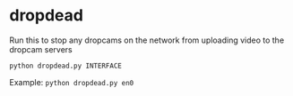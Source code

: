 # dropdead
Run this to stop any dropcams on the network from uploading video to the dropcam servers

`python dropdead.py INTERFACE`

Example:
`python dropdead.py en0`
